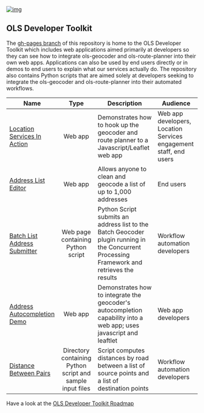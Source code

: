 
[![img](https://img.shields.io/badge/Lifecycle-Stable-97ca00)](https://github.com/bcgov/repomountie/blob/master/doc/lifecycle-badges.md)
## OLS Developer Toolkit

The [gh-pages branch](https://github.com/bcgov/ols-devkit/tree/gh-pages) of this repository is home to the OLS Developer Toolkit which includes web applications aimed primarily at developers so they can see how to integrate ols-geocoder and ols-route-planner into their own web apps. Applications can also be used by end users directly or in demos to end users to explain what our services actually do. The repository also contains Python scripts that are aimed solely at developers seeking to integrate the ols-geocoder and ols-route-planner into their automated workflows.

|Name|Type|Description|Audience
|----|:----:|----|----|
[Location Services In Action](https://ols-demo.apps.gov.bc.ca/index.html)|Web app|Demonstrates how to hook up the geocoder and route planner to a Javascript/Leaflet web app|Web app developers, Location Services engagement staff, end users|
[Address List Editor](https://bcgov.github.io/ols-devkit/ale/)|Web app|Allows anyone to clean and geocode a list of up to 1,000 addresses|End users
[Batch List Address Submitter](https://bcgov.github.io/ols-devkit/als/)|Web page containing Python script|Python Script submits an address list to the Batch Geocoder plugin running in the Concurrent Processing Framework and retrieves the results| Workflow automation developers|
[Address Autocompletion Demo](https://bcgov.github.io/ols-devkit/examples/address_autocomplete.html)|Web app|Demonstrates how to integrate the geocoder's autocompletion capability into a web app; uses javascript and leaftlet|Web app developers
[Distance Between Pairs](https://github.com/bcgov/ols-devkit/tree/gh-pages/bps)|Directory containing Python script and sample input files| Script computes distances by road between a list of source points and a list of destination points|Workflow automation developers|

Have a look at the [OLS Developer Toolkit Roadmap](https://github.com/bcgov/ols-devkit/blob/gh-pages/ols-devkit-roadmap.md)
